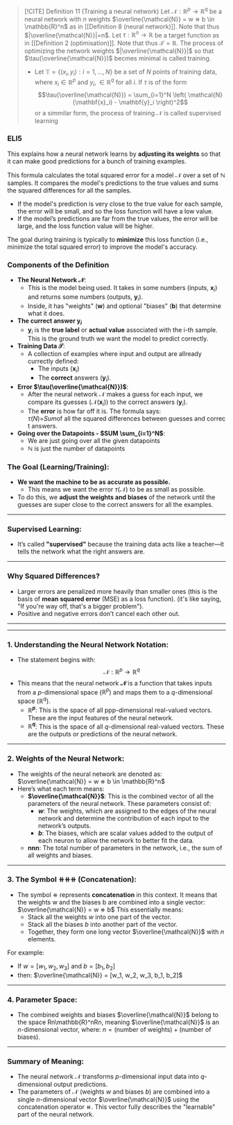 
> [!CITE] Definition 11 (Training a neural network)
> Let $\mathcal{N} : \mathbb{R}^p \to \mathbb{R}^q$ be a neural network with $n$ weights $\overline{\mathcal{N}} = w ⧺ b \in \mathbb{R}^n$ as in [[Definition 8 (neural network)]]. Note that thus $|\overline{\mathcal{N}}|=n$. Let $\tau:\mathbb{R}^n\to\mathbb{R}$ be a target function as in [[Definition 2 (optimisation)]]. Note that thus $\mathcal{T}=\mathbb{R}$. The process of optimizing the network weights $|\overline{\mathcal{N}}|$ so that $\tau(\overline{\mathcal{N}})$ becmes minimal is called training.
> - Let $\mathbb{T}=\{(x_i,y_i):i=1,\dots,N\}$ be a set of $N$ points of training data, where $x_i \in\mathbb{R}^p$ and $y_i,\in\mathbb{R}^q$ for all $i$. If $\tau$ is of the form $$\tau(\overline{\mathcal{N}}) = \sum_{i=1}^N \left( \mathcal{N}(\mathbf{x}_i) - \mathbf{y}_i \right)^2$$
>   or a simmilar form, the process of training $\mathcal{N}$ is called supervised learning

### ELI5

This explains how a neural network learns by **adjusting its weights** so that it can make good predictions for a bunch of training examples.

This formula calculates the total squared error for a model $\mathcal{N}$ over a set of $\mathbb{N}$ samples. It compares the model's predictions to the true values and sums the squared differences for all the samples.

- If the model's prediction is very close to the true value for each sample, the error will be small, and so the loss function will have a low value.
- If the model’s predictions are far from the true values, the error will be large, and the loss function value will be higher.

The goal during training is typically to **minimize** this loss function (i.e., minimize the total squared error) to improve the model's accuracy.

### Components of the Definition

- **The Neural Network $\mathcal{N}$**:
    - This is the model being used. It takes in some numbers (inputs, $\mathbf{x}_i$​) and returns some numbers (outputs, $\mathbf{y}_i$).
    - Inside, it has "weights" ($\mathbf{w}$) and optional "biases" ($\mathbf{b}$) that determine what it does.
-  **The currect answer $\mathbf{y}_i$**
	- $\mathbf{y}_i$​ is the **true label** or **actual value** associated with the i-th sample. This is the ground truth we want the model to predict correctly.
- **Training Data $\mathcal{T}$**:
    - A collection of examples where input and output are allready currectly defined:
        - The inputs ($\mathbf{x}_i$​)
        - The **correct** answers ($\mathbf{y}_i$​).
- **Error $\tau(\overline{\mathcal{N}})$**:
    - After the neural network $\mathcal{N}$ makes a guess for each input, we compare its guesses $(\mathcal{N}(\mathbf{x}_i))$ to the correct answers ($\mathbf{y}_i$).
    - The **error** is how far off it is.
      The formula says: $τ(N)$=$Sum$of all the squared differences between guesses and correct answers.
- **Going over the Datapoints - $SUM \sum_{i=1}^N$**:
    - We are just going over all the given datapoints
    - $\mathbb{N}$ is just the number of datapoints

### The Goal (Learning/Training):
- **We want the machine to be as accurate as possible.**
    - This means we want the error $\tau(\mathcal{N})$ to be as small as possible.
- To do this, we **adjust the weights and biases** of the network until the guesses are super close to the correct answers for all the examples.

---

### Supervised Learning:

- It’s called **"supervised"** because the training data acts like a teacher—it tells the network what the right answers are.

---

### Why Squared Differences?

- Larger errors are penalized more heavily than smaller ones (this is the basis of **mean squared error** (MSE) as a loss function). (it's like saying, "If you're way off, that's a bigger problem").
- Positive and negative errors don’t cancel each other out.

---
---

### 1. **Understanding the Neural Network Notation**:

- The statement begins with: $$\mathcal{N} : \mathbb{R}^p \to \mathbb{R}^q$$
- This means that the neural network **$\mathcal{N}$** is a function that takes inputs from a $p$-dimensional space ($\mathbb{R}^p$) and maps them to a $q$-dimensional space ($\mathbb{R}^q$).
    - **$\mathbb{R}^p$**: This is the space of all ppp-dimensional real-valued vectors. These are the input features of the neural network.
    - **$\mathbb{R}^q$**: This is the space of all $q$-dimensional real-valued vectors. These are the outputs or predictions of the neural network.

---

### 2. **Weights of the Neural Network**:

- The weights of the neural network are denoted as: $\overline{\mathcal{N}} = w ⧺ b \in \mathbb{R}^n$
- Here’s what each term means:
    - **$\overline{\mathcal{N}}$**: This is the combined vector of all the parameters of the neural network. These parameters consist of:
        - **$w$**: The weights, which are assigned to the edges of the neural network and determine the contribution of each input to the network’s outputs.
        - **$b$**: The biases, which are scalar values added to the output of each neuron to allow the network to better fit the data.
    - **nnn**: The total number of parameters in the network, i.e., the sum of all weights and biases.

---

### 3. **The Symbol ⧺⧺⧺ (Concatenation)**:

- The symbol ⧺ represents **concatenation** in this context. It means that the weights w and the biases b are combined into a single vector: $\overline{\mathcal{N}} = w ⧺ b$ This essentially means:
    - Stack all the weights $w$ into one part of the vector.
    - Stack all the biases $b$ into another part of the vector.
    - Together, they form one long vector $\overline{\mathcal{N}}$ with $n$ elements.

For example:
- If $w = [w_1, w_2, w_3]$ and $b = [b_1, b_2]$
- then: $\overline{\mathcal{N}} = [w_1, w_2, w_3, b_1, b_2]$

---

### 4. **Parameter Space**:

- The combined weights and biases $\overline{\mathcal{N}}$ belong to the space Rn\mathbb{R}^nRn, meaning $\overline{\mathcal{N}}$ is an $n$-dimensional vector, where: $n = \text{(number of weights)} + \text{(number of biases)}$.

---

### Summary of Meaning:

- The neural network $\mathcal{N}$ transforms $p$-dimensional input data into $q$-dimensional output predictions.
- The parameters of $\mathcal{N}$ (weights $w$ and biases $b$) are combined into a single $n$-dimensional vector $\overline{\mathcal{N}}$ using the concatenation operator ⧺. This vector fully describes the "learnable" part of the neural network.